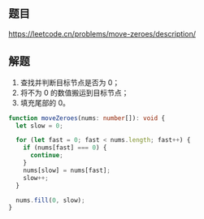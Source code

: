 ## 题目

https://leetcode.cn/problems/move-zeroes/description/

## 解题

1. 查找并判断目标节点是否为 0；
2. 将不为 0 的数值搬运到目标节点；
3. 填充尾部的 0。

```typescript
function moveZeroes(nums: number[]): void {
  let slow = 0;

  for (let fast = 0; fast < nums.length; fast++) {
    if (nums[fast] === 0) {
      continue;
    }
    nums[slow] = nums[fast];
    slow++;
  }

  nums.fill(0, slow);
}
```
